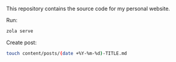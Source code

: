 This repository contains the source code for my personal website.

Run:
```bash
zola serve
```

Create post:
```bash
touch content/posts/(date +%Y-%m-%d)-TITLE.md
```
